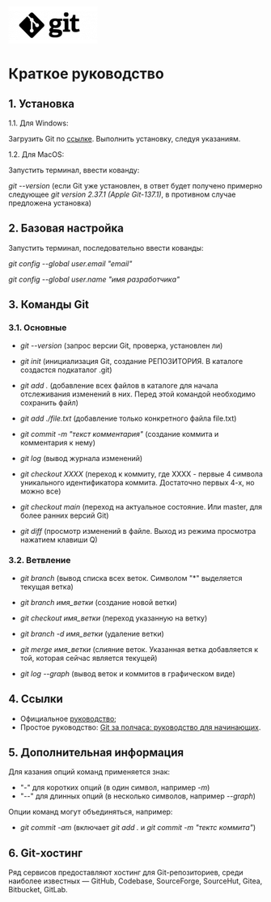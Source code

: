 ![Git_Logo](git_logo.png) 
# Краткое руководство

## 1. Установка
1.1. Для  Windows: 

Загрузить Git по [ссылке](https://git-scm.com/download/win). Выполнить установку, следуя указаниям.

1.2. Для MacOS:

Запустить терминал, ввести кованду:

*git --version* (если Git уже установлен, в ответ будет получено примерно следующее *git version 2.37.1 (Apple Git-137.1)*, в противном случае предложена установка)

## 2. Базовая настройка

Запустить терминал, последовательно ввести кованды:

*git config --global user.email "email"*

*git config --global user.name "имя разработчика"*

## 3. Команды Git

### 3.1. Основные

* *git --version* (запрос версии Git, проверка, установлен ли)

* *git init* (инициализация Git, создание РЕПОЗИТОРИЯ. В каталоге создаcтся подкаталог .git)

* *git add .* (добавление всех файлов в каталоге для начала отслеживания изменений в них. Перед этой командой необходимо сохранить файл)

* *git add ./file.txt* (добавление только конкретного файла file.txt)

* *git commit -m "текст комментария"* (создание коммита и комментария к нему)

* *git log* (вывод журнала изменений)

* *git checkout XXXX* (переход к коммиту, где ХХХХ - первые 4 символа уникального идентификатора коммита. Достаточно первых 4-х, но можно все)

* *git checkout main* (переход на актуальное состояние. Или master, для более ранних версий Git)

* *git diff* (просмотр изменений в файле. Выход из режима просмотра нажатием клавиши Q)

### 3.2. Ветвление

* *git branch* (вывод списка всех веток. Символом "*" выделяется текущая ветка)

* *git branch имя_ветки* (создание новой ветки)

* *git checkout имя_ветки* (переход указанную на ветку)

* *git branch -d имя_ветки* (удаление ветки)

* *git merge имя_ветки* (слияние веток. Указанная ветка добавляется к той, которая сейчас является текущей)

* *git log --graph* (вывод веток и коммитов в графическом виде)

## 4. Ссылки
- Официальное [руководство](https://git-scm.com/doc);
- Простое руководство: [Git за полчаса: руководство для начинающих](https://proglib.io/p/git-for-half-an-hour?ysclid=lbs915snt6314707562).

## 5. Дополнительная информация

Для казания опций команд применяется знак:
- "-" для коротких опций (в один символ, например *-m*)
- "--" для длинных опций (в несколько символов, например *--graph*)

Опции команд могут объединяться, например:
- *git commit -am* (включает *git add .* и *git commit -m "тектс коммита"*)

## 6. Git-хостинг

Ряд сервисов предоставляют хостинг для Git-репозиториев, среди наиболее известных — GitHub, Codebase, SourceForge, SourceHut, Gitea, Bitbucket, GitLab.

